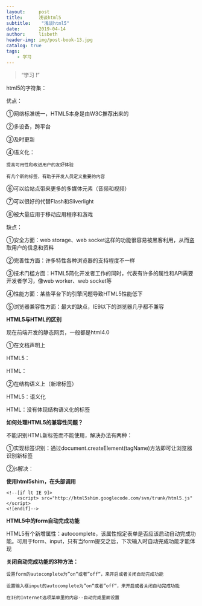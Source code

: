 ```yaml
---
layout:     post
title:      浅谈html5
subtitle:    "浅谈html5"
date:       2019-04-14
author:     lisbeth
header-img: img/post-book-13.jpg
catalog: true
tags:
    - 学习
---
```


> “学习 !”

html5的字符集：<meta charset = "UTF-8">

优点：

①网络标准统一，HTML5本身是由W3C推荐出来的

②多设备，跨平台

③及时更新

④语义化：

 

    提高可用性和改进用户的友好体验

    有几个新的标签，有助于开发人员定义重要的内容

⑥可以给站点带来更多的多媒体元素（音频和视频）

⑦可以很好的代替Flash和Sliverlight

⑧被大量应用于移动应用程序和游戏

缺点：

①安全方面：web storage、web socket这样的功能很容易被黑客利用，从而盗取用户的信息和资料

②完善性方面：许多特性各种浏览器的支持程度不一样

③技术门槛方面：HTML5简化开发者工作的同时，代表有许多的属性和API需要开发者学习，像web worker、web socket等

④性能方面：某些平台下的引擎问题导致HTML5性能低下

⑤浏览器兼容性方面：最大的缺点，IE9以下的浏览器几乎都不兼容

**HTML5与HTML的区别**

现在前端开发的静态网页，一般都是html4.0

①在文档声明上

HTML5：<!doctype html>

HTML：<!DOCTYPE html PUBLIC "-//W3C//DTD HTML 4.01 Transitional//EN" "http://www.w3.org/TR/html4/loose.dtd">

②在结构语义上（新增标签）

HTML5：语义化

HTML：没有体现结构语义化的标签

**如何处理HTML5的兼容性问题？**

不能识别HTML新标签而不能使用，解决办法有两种：

①实现标签识别：通过document.createElement(tagName)方法即可让浏览器识别新标签

②js解决：

**使用html5shim，在头部调用**

    <!--[if lt IE 9]>
    	<script> src="http://html5shim.googlecode.com/svn/trunk/html5.js"</script>
    <![endif]-->

**HTML5中的form自动完成功能**

HTML5有个新增属性：autocomplete，该属性规定表单是否应该启动自动完成功能。可用于form、input，只有当form提交之后，下次输入时自动完成功能才能体现

**关闭自动完成功能的3种方法：**

    设置form的autocomplete为”on“或者”off“，来开启或者关闭自动完成功能

    设置输入框input的autocomplete为”on“或者”off“，来开启或者关闭自动完成功能

    在IE的Internet选项菜单里的内容--自动完成里面设置
